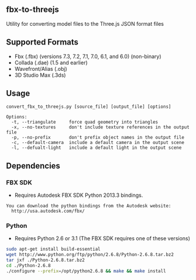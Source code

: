 ## fbx-to-threejs

Utility for converting model files to the Three.js JSON format files

## Supported Formats

* Fbx (.fbx) (versions 7.3, 7.2, 7.1, 7.0, 6.1, and 6.0) (non-binary)
* Collada (.dae) (1.5 and earlier) 
* Wavefront/Alias (.obj)
* 3D Studio Max (.3ds)

## Usage 

```
convert_fbx_to_threejs.py [source_file] [output_file] [options]

Options:
  -t, --triangulate     force quad geometry into triangles
  -x, --no-textures     don't include texture references in the output file
  -p, --no-prefix       don't prefix object names in the output file
  -c, --default-camera  include a default camera in the output scene
  -l, --defualt-light   include a default light in the output scene
```

## Dependencies

### FBX SDK
* Requires Autodesk FBX SDK Python 2013.3 bindings. 

```
You can download the python bindings from the Autodesk website: 
  http://usa.autodesk.com/fbx/
```

### Python
* Requires Python 2.6 or 3.1 (The FBX SDK requires one of these versions)

``` bash
sudo apt-get install build-essential
wget http://www.python.org/ftp/python/2.6.8/Python-2.6.8.tar.bz2
tar jxf ./Python-2.6.8.tar.bz2
cd ./Python-2.6.8
./configure --prefix=/opt/python2.6.8 && make && make install
```
